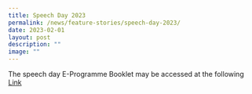 ```yaml
---
title: Speech Day 2023
permalink: /news/feature-stories/speech-day-2023/
date: 2023-02-01
layout: post
description: ""
image: ""
---
```

<p>The speech day E-Programme Booklet may be accessed at the following <a href="https://heyzine.com/flip-book/a7a15f7790.html"> Link</a></p>